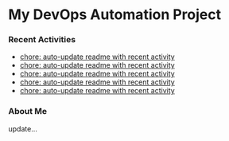 # My DevOps Automation Project

### Recent Activities
<!-- activity:START -->
- [chore: auto-update readme with recent activity](https://github.com/kaigiii/mybowling-app/commit/173f5ab6cd887a8680bf29325ece99e4b18d4c31)
- [chore: auto-update readme with recent activity](https://github.com/kaigiii/mybowling-app/commit/7c141a56ccd60fb3823bd03163e96dc34e27a24e)
- [chore: auto-update readme with recent activity](https://github.com/kaigiii/mybowling-app/commit/19f0c04fe10cdbed19662fb6dfff2ddf2af49a2c)
- [chore: auto-update readme with recent activity](https://github.com/kaigiii/mybowling-app/commit/c24eb997d166822552e97f8497e9349adb502396)
- [chore: auto-update readme with recent activity](https://github.com/kaigiii/mybowling-app/commit/db741da09979245004679c2b2d243ab24f339566)
<!-- activity:END -->

### About Me
<!-- MYLINKS:START -->
<!-- MYLINKS:END -->

update...
